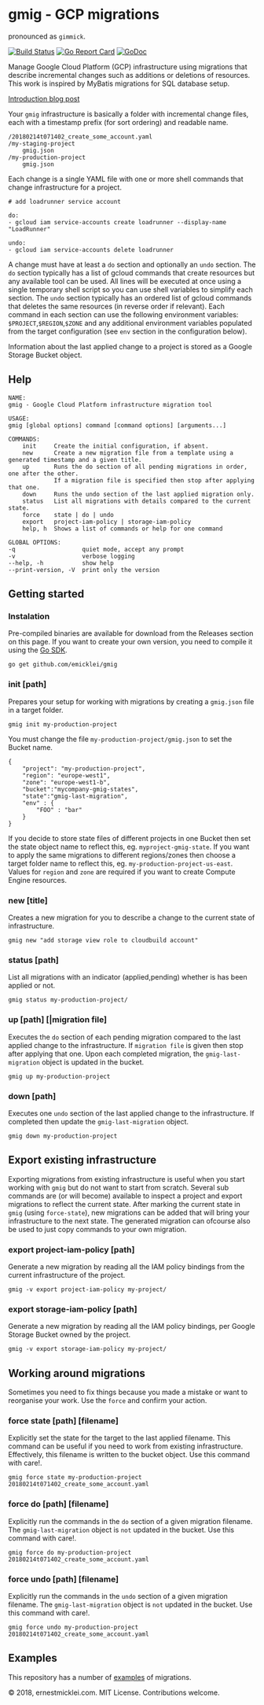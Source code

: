 # gmig - GCP migrations

pronounced as `gimmick`.

[![Build Status](https://travis-ci.org/emicklei/gmig.png)](https://travis-ci.org/emicklei/gmig)
[![Go Report Card](https://goreportcard.com/badge/github.com/emicklei/gmig)](https://goreportcard.com/report/github.com/emicklei/gmig)
[![GoDoc](https://godoc.org/github.com/emicklei/gmig?status.svg)](https://godoc.org/github.com/emicklei/gmig)

Manage Google Cloud Platform (GCP) infrastructure using migrations that describe incremental changes such as additions or deletions of resources.
This work is inspired by MyBatis migrations for SQL database setup.

[Introduction blog post](http://ernestmicklei.com/2018/03/introducing-gmig-infrastructure-as-code-for-gcp/)

Your `gmig` infrastructure is basically a folder with incremental change files, each with a timestamp prefix (for sort ordering) and readable name.

    /20180214t071402_create_some_account.yaml
    /my-staging-project
        gmig.json
    /my-production-project
        gmig.json

Each change is a single YAML file with one or more shell commands that change infrastructure for a project.

    # add loadrunner service account

    do:
    - gcloud iam service-accounts create loadrunner --display-name "LoadRunner"

    undo:
    - gcloud iam service-accounts delete loadrunner

A change must have at least a `do` section and optionally an `undo` section.
The `do` section typically has a list of gcloud commands that create resources but any available tool can be used.
All lines will be executed at once using a single temporary shell script so you can use shell variables to simplify each section.
The `undo` section typically has an ordered list of gcloud commands that deletes the same resources (in reverse order if relevant).
Each command in each section can use the following environment variables: `$PROJECT`,`$REGION`,`$ZONE` and any additional environment variables populated from the target configuration (see `env` section in the configuration below).

Information about the last applied change to a project is stored as a Google Storage Bucket object.

## Help

    NAME:
    gmig - Google Cloud Platform infrastructure migration tool

    USAGE:
    gmig [global options] command [command options] [arguments...]

    COMMANDS:
        init     Create the initial configuration, if absent.
        new      Create a new migration file from a template using a generated timestamp and a given title.
        up       Runs the do section of all pending migrations in order, one after the other.
                 If a migration file is specified then stop after applying that one.
        down     Runs the undo section of the last applied migration only.
        status   List all migrations with details compared to the current state.
        force    state | do | undo
        export   project-iam-policy | storage-iam-policy
        help, h  Shows a list of commands or help for one command

    GLOBAL OPTIONS:
    -q                   quiet mode, accept any prompt
    -v                   verbose logging
    --help, -h           show help
    --print-version, -V  print only the version

## Getting started

### Instalation

Pre-compiled binaries are available for download from the Releases section on this page.
If you want to create your own version, you need to compile it using the [Go SDK](https://golang.org/dl/).

    go get github.com/emicklei/gmig

### init [path]

Prepares your setup for working with migrations by creating a `gmig.json` file in a target folder.

    gmig init my-production-project

You must change the file `my-production-project/gmig.json` to set the Bucket name.

    {
        "project": "my-production-project",
        "region": "europe-west1",
        "zone": "europe-west1-b",
        "bucket":"mycompany-gmig-states",
        "state":"gmig-last-migration",
        "env" : {
            "FOO" : "bar"
        }
    }

If you decide to store state files of different projects in one Bucket then set the state object name to reflect this, eg. `myproject-gmig-state`.
If you want to apply the same migrations to different regions/zones then choose a target folder name to reflect this, eg. `my-production-project-us-east`. Values for `region` and `zone` are required if you want to create Compute Engine resources.

### new [title]

Creates a new migration for you to describe a change to the current state of infrastructure.

    gmig new "add storage view role to cloudbuild account"

### status [path]

List all migrations with an indicator (applied,pending) whether is has been applied or not.

    gmig status my-production-project/

### up [path] [|migration file]

Executes the `do` section of each pending migration compared to the last applied change to the infrastructure.
If `migration file` is given then stop after applying that one.
Upon each completed migration, the `gmig-last-migration` object is updated in the bucket.

    gmig up my-production-project

### down [path]

Executes one `undo` section of the last applied change to the infrastructure.
If completed then update the `gmig-last-migration` object.

    gmig down my-production-project

## Export existing infrastructure

Exporting migrations from existing infrastructure is useful when you start working with `gmig` but do not want to start from scratch.
Several sub commands are (or will become) available to inspect a project and export migrations to reflect the current state.
After marking the current state in `gmig` (using `force-state`), new migrations can be added that will bring your infrastructure to the next state.
The generated migration can ofcourse also be used to just copy commands to your own migration.

### export project-iam-policy [path]

Generate a new migration by reading all the IAM policy bindings from the current infrastructure of the project.

    gmig -v export project-iam-policy my-project/

### export storage-iam-policy [path]

Generate a new migration by reading all the IAM policy bindings, per Google Storage Bucket owned by the project.

    gmig -v export storage-iam-policy my-project/

## Working around migrations

Sometimes you need to fix things because you made a mistake or want to reorganise your work. Use the `force` and confirm your action.

### force state [path] [filename]

Explicitly set the state for the target to the last applied filename. This command can be useful if you need to work from existing infrastructure. Effectively, this filename is written to the bucket object.
Use this command with care!.

    gmig force state my-production-project 20180214t071402_create_some_account.yaml

### force do [path] [filename]

Explicitly run the commands in the `do` section of a given migration filename.
The `gmig-last-migration` object is `not` updated in the bucket.
Use this command with care!.

    gmig force do my-production-project 20180214t071402_create_some_account.yaml

### force undo [path] [filename]

Explicitly run the commands in the `undo` section of a given migration filename.
The `gmig-last-migration` object is `not` updated in the bucket.
Use this command with care!.

    gmig force undo my-production-project 20180214t071402_create_some_account.yaml

## Examples

This repository has a number of [examples](https://github.com/emicklei/gmig/tree/master/examples) of migrations.

&copy; 2018, ernestmicklei.com. MIT License. Contributions welcome.
